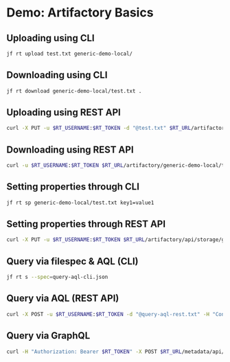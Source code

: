 # Demo: Artifactory Basics

## Uploading using CLI

```bash
jf rt upload test.txt generic-demo-local/
```

## Downloading using CLI

```bash
jf rt download generic-demo-local/test.txt .
```

## Uploading using REST API

```bash
curl -X PUT -u $RT_USERNAME:$RT_TOKEN -d "@test.txt" $RT_URL/artifactory/generic-demo-local/test.txt
```

## Downloading using REST API

```bash
curl -u $RT_USERNAME:$RT_TOKEN $RT_URL/artifactory/generic-demo-local/test.txt
```

## Setting properties through CLI

```bash
jf rt sp generic-demo-local/test.txt key1=value1
```

## Setting properties through REST API

```bash
curl -X PUT -u $RT_USERNAME:$RT_TOKEN $RT_URL/artifactory/api/storage/generic-demo-local/test.txt?properties=key2=value2
```

## Query via filespec & AQL (CLI)

```bash
jf rt s --spec=query-aql-cli.json
```

## Query via AQL (REST API)

```bash
curl -X POST -u $RT_USERNAME:$RT_TOKEN -d "@query-aql-rest.txt" -H "Content-Type: text/plain" $RT_URL/artifactory/api/search/aql
```

## Query via GraphQL

```bash
curl -H "Authorization: Bearer $RT_TOKEN" -X POST $RT_URL/metadata/api/v1/query -d "@query-graphql.json"
```

